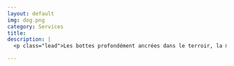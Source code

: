 ```yaml
---
layout: default
img: dog.png
category: Services
title: 
description: |
  <p class="lead">Les bottes profondément ancrées dans le terroir, la mémoire farouchement attachée au "savoir faire" transmis par les anciens, à l'affût des progrès techniques, je n'ai d'autre ambition, année après année, que de faire naitre un millésime capable de vous offrir un "grand" plaisir et un "petit" bonheur !</p>

---
```

